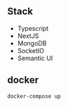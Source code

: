 ## Stack

- Typescript
- NextJS
- MongoDB
- SocketIO
- Semantic UI

## docker

```sg
docker-compose up
```

